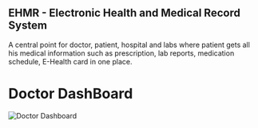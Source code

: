 ## EHMR - Electronic Health and Medical Record System

A central point for doctor, patient, hospital and labs where patient gets all his medical information such as prescription, lab reports, medication schedule, E-Health card in one place.

# Doctor DashBoard
![Doctor Dashboard](https://github.com/pollmix/ehmr/blob/master/md/doctor_dashboard.png)
